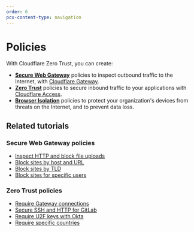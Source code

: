 ```yaml
---
order: 6
pcx-content-type: navigation
---
```


# Policies

With Cloudflare Zero Trust, you can create:

*   [**Secure Web Gateway**](/policies/filtering) policies to inspect outbound traffic to the Internet, with [Cloudflare Gateway](/glossary#cloudflare-gateway).
*   [**Zero Trust**](/policies/zero-trust) policies to secure inbound traffic to your applications with [Cloudflare Access](/glossary#cloudflare-access).
*   [**Browser Isolation**](/policies/browser-isolation) policies to protect your organization's devices from threats on the Internet, and to prevent data loss.

## Related tutorials

### Secure Web Gateway policies

*   [Inspect HTTP and block file uploads](/tutorials/block-uploads)
*   [Block sites by host and URL](/tutorials/block-football)
*   [Block sites by TLD](/tutorials/block-tld)
*   [Block sites for specific users](/tutorials/block-football-users)

### Zero Trust policies

*   [Require Gateway connections](/tutorials/require-swg)
*   [Secure SSH and HTTP for GitLab](/tutorials/gitlab)
*   [Require U2F keys with Okta](/tutorials/okta-u2f)
*   [Require specific countries](/tutorials/country-rules)
